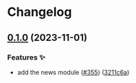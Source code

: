 # Changelog

## [0.1.0](https://github.com/hbstack/header/compare/modules/news-v0.0.1...modules/news/v0.1.0) (2023-11-01)


### Features ✨

* add the news module ([#355](https://github.com/hbstack/header/issues/355)) ([3211c6a](https://github.com/hbstack/header/commit/3211c6afb5846f0ffba8508092f5d6b3774fcbff))
